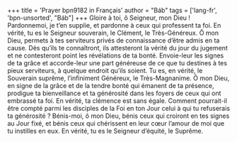 +++
title = 'Prayer bpn9182 in Français'
author = "Báb"
tags = ['lang-fr', 'bpn-unsorted', "Báb"]
+++
Gloire à toi, ô Seigneur, mon Dieu ! Pardonnemoi, je t’en supplie, et pardonne à ceux qui professent ta foi. En vérité, tu es le Seigneur souverain, le Clément, le Très-Généreux. Ô mon Dieu, permets à tes serviteurs privés de connaissance d’être admis en ta cause. Dès qu’ils te connaîtront, ils attesteront la vérité du jour du jugement et ne contesteront point les révélations de ta bonté. Envoie-leur les signes de ta grâce et accorde-leur une part généreuse de ce que tu destines à tes pieux serviteurs, à quelque endroit qu’ils soient. Tu es, en vérité, le Souverain suprême, l’infiniment Généreux, le Très-Magnanime.
Ô mon Dieu, en signe de la grâce et de la tendre bonté qui émanent de ta présence, prodigue ta bienveillance et ta générosité dans les foyers de ceux qui ont embrassé ta foi. En vérité, ta clémence est sans égale. Comment pourrait-il être compté parmi les disciples de la Foi en ton Jour celui à qui tu refuserais ta générosité ?
Bénis-moi, ô mon Dieu, bénis ceux qui croiront en tes signes au Jour fixé, et bénis ceux qui chérissent en leur cœur l’amour de moi que tu instilles en eux. En vérité, tu es le Seigneur d’équité, le Suprême.
